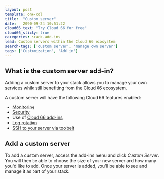 ```yaml
---
layout: post
template: one-col
title:  "Custom server"
date:   2090-09-24 10:51:22
cloud66_text: "Try Cloud 66 for free"
cloud66_sticky: true
categories: stack-add-ins
lead: Custom servers within the Cloud 66 ecosystem
search-tags: ['custom server', 'manage own server']
tags: ['Customization', 'Add in']
---
```


## What is the custom server add-in?
Adding a custom server to your stack allows you to manage your own services while still benefiting from the Cloud 66 ecosystem.

A custom server will have the following Cloud 66 features enabled:

- [Monitoring](/managing-your-stack/server-monitoring)
- [Security](/managing-your-stack/stack-network-settings)
- Use of [Cloud 66 add-ins](/stack-add-ins/add-in-implementation)
- [Log rotation](/managing-your-stack/logging)
- [SSH to your server via toolbelt](/toolbelt/toolbelt-direct-ssh-and-lease)

## Add a custom server
To add a custom server, access the add-ins menu and click _Custom Server_. You will then be able to choose the size of your new server and how many you'd like to add. Once your server is added, you'll be able to see and manage it as part of your stack.